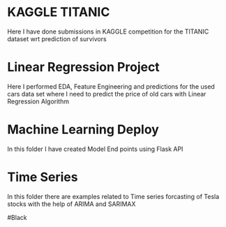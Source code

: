 # KAGGLE TITANIC
Here I have done submissions in KAGGLE competition for the TITANIC dataset wrt prediction of survivors

# Linear Regression Project
Here I performed EDA, Feature Engineering and predictions for the used cars data set where I need to predict the price of old cars with Linear Regression Algorithm

# Machine Learning Deploy
In this folder I have created Model End points using Flask API 

# Time Series
In this folder there are examples related to Time series forcasting of Tesla stocks with the help of ARIMA and SARIMAX 

#Black



